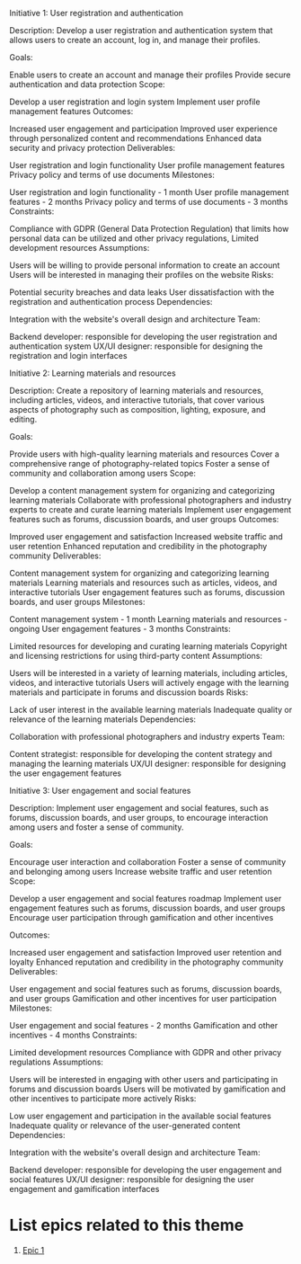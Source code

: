 Initiative 1: User registration and authentication

Description: Develop a user registration and authentication system that allows users to create an account, log in, and manage their profiles.

Goals:

Enable users to create an account and manage their profiles
Provide secure authentication and data protection
Scope:

Develop a user registration and login system
Implement user profile management features
Outcomes:

Increased user engagement and participation
Improved user experience through personalized content and recommendations
Enhanced data security and privacy protection
Deliverables:

User registration and login functionality
User profile management features
Privacy policy and terms of use documents
Milestones:

User registration and login functionality - 1 month
User profile management features - 2 months
Privacy policy and terms of use documents - 3 months
Constraints:

Compliance with GDPR (General Data Protection Regulation) that limits how personal data can be utilized and other privacy regulations, 
Limited development resources
Assumptions:

Users will be willing to provide personal information to create an account
Users will be interested in managing their profiles on the website
Risks:

Potential security breaches and data leaks
User dissatisfaction with the registration and authentication process
Dependencies:

Integration with the website's overall design and architecture
Team:

Backend developer: responsible for developing the user registration and authentication system
UX/UI designer: responsible for designing the registration and login interfaces


Initiative 2: Learning materials and resources

Description: Create a repository of learning materials and resources, including articles, videos, and interactive tutorials, that cover various aspects of photography such as composition, lighting, exposure, and editing.

Goals:

Provide users with high-quality learning materials and resources
Cover a comprehensive range of photography-related topics
Foster a sense of community and collaboration among users
Scope:

Develop a content management system for organizing and categorizing learning materials
Collaborate with professional photographers and industry experts to create and curate learning materials
Implement user engagement features such as forums, discussion boards, and user groups
Outcomes:

Improved user engagement and satisfaction
Increased website traffic and user retention
Enhanced reputation and credibility in the photography community
Deliverables:

Content management system for organizing and categorizing learning materials
Learning materials and resources such as articles, videos, and interactive tutorials
User engagement features such as forums, discussion boards, and user groups
Milestones:

Content management system - 1 month
Learning materials and resources - ongoing
User engagement features - 3 months
Constraints:

Limited resources for developing and curating learning materials
Copyright and licensing restrictions for using third-party content
Assumptions:

Users will be interested in a variety of learning materials, including articles, videos, and interactive tutorials
Users will actively engage with the learning materials and participate in forums and discussion boards
Risks:

Lack of user interest in the available learning materials
Inadequate quality or relevance of the learning materials
Dependencies:

Collaboration with professional photographers and industry experts
Team:

Content strategist: responsible for developing the content strategy and managing the learning materials
UX/UI designer: responsible for designing the user engagement features


Initiative 3: User engagement and social features

Description: Implement user engagement and social features, such as forums, discussion boards, and user groups, to encourage interaction among users and foster a sense of community.

Goals:

Encourage user interaction and collaboration
Foster a sense of community and belonging among users
Increase website traffic and user retention
Scope:

Develop a user engagement and social features roadmap
Implement user engagement features such as forums, discussion boards, and user groups
Encourage user participation through gamification and other incentives

Outcomes:

Increased user engagement and satisfaction
Improved user retention and loyalty
Enhanced reputation and credibility in the photography community
Deliverables:

User engagement and social features such as forums, discussion boards, and user groups
Gamification and other incentives for user participation
Milestones:

User engagement and social features - 2 months
Gamification and other incentives - 4 months
Constraints:

Limited development resources
Compliance with GDPR and other privacy regulations
Assumptions:

Users will be interested in engaging with other users and participating in forums and discussion boards
Users will be motivated by gamification and other incentives to participate more actively
Risks:

Low user engagement and participation in the available social features
Inadequate quality or relevance of the user-generated content
Dependencies:

Integration with the website's overall design and architecture
Team:

Backend developer: responsible for developing the user engagement and social features
UX/UI designer: responsible for designing the user engagement and gamification interfaces



# List epics related to this theme
1. [Epic 1](documentation/templates/theme/initiatives/epics/epic_template.md)
